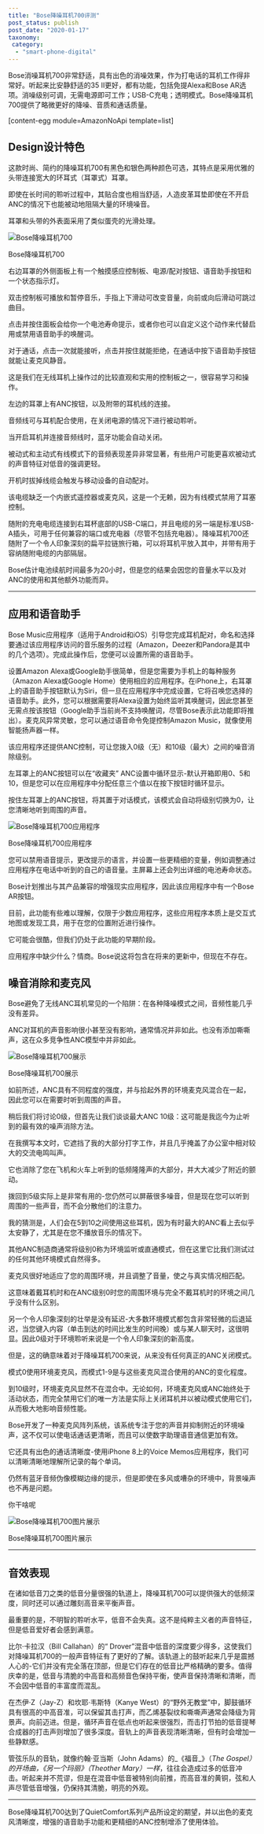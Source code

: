 ```yaml
---
title: "Bose降噪耳机700评测"
post_status: publish
post_date: "2020-01-17"
taxonomy:
 category: 
  - "smart-phone-digital"
---
```


Bose消噪耳机700非常舒适，具有出色的消噪效果，作为打电话的耳机工作得非常好。听起来比安静舒适的35 II更好，都有功能，包括免提Alexa和Bose AR选项。消噪级别可调，无需电源即可工作；USB-C充电；透明模式。Bose降噪耳机700提供了略微更好的降噪、音质和通话质量。

[content-egg module=AmazonNoApi template=list]

## Design设计特色

这款时尚、简约的降噪耳机700有黑色和银色两种颜色可选，其特点是采用优雅的头带连接宽大的环耳式（耳罩式）耳罩。

即使在长时间的聆听过程中，其贴合度也相当舒适，人造皮革耳垫即使在不开启ANC的情况下也能被动地阻隔大量的环境噪音。

耳罩和头带的外表面采用了类似蛋壳的光滑处理。

![Bose降噪耳机700](https://cdn.fendou.la/ossdata/wp-content/uploads/2020/01/bose降噪耳机700.jpg)

Bose降噪耳机700

右边耳罩的外侧面板上有一个触摸感应控制板、电源/配对按钮、语音助手按钮和一个状态指示灯。

双击控制板可播放和暂停音乐，手指上下滑动可改变音量，向前或向后滑动可跳过曲目。

点击并按住面板会给你一个电池寿命提示，或者你也可以自定义这个动作来代替启用或禁用语音助手的唤醒词。

对于通话，点击一次就能接听，点击并按住就能拒绝，在通话中按下语音助手按钮就能让麦克风静音。

这是我们在无线耳机上操作过的比较直观和实用的控制板之一，很容易学习和操作。

左边的耳罩上有ANC按钮，以及附带的耳机线的连接。

音频线可与耳机配合使用，在关闭电源的情况下进行被动聆听。

当开启耳机并连接音频线时，蓝牙功能会自动关闭。

被动式和主动式有线模式下的音频表现差异非常显著，有些用户可能更喜欢被动式的声音特征对低音的强调更轻。

开机时拔掉线缆会触发与移动设备的自动配对。

该电缆缺乏一个内嵌式遥控器或麦克风，这是一个无赖，因为有线模式禁用了耳塞控制。

随附的充电电缆连接到右耳杯底部的USB-C端口，并且电缆的另一端是标准USB-A插头，可用于任何兼容的端口或充电器（尽管不包括充电器）。降噪耳机700还随附了一个令人印象深刻的扁平拉链旅行箱，可以将耳机平放入其中，并带有用于容纳随附电缆的内部隔层。

Bose估计电池续航时间最多为20小时，但是您的结果会因您的音量水平以及对ANC的使用和其他额外功能而异。

* * *

## 应用和语音助手

Bose Music应用程序（适用于Android和iOS）引导您完成耳机配对，命名和选择要通过该应用程序访问的音乐服务的过程（Amazon，Deezer和Pandora是其中的几个选项）。完成此操作后，您便可以设置所需的语音助手。

设置Amazon Alexa或Google助手很简单，但是您需要为手机上的每种服务（Amazon Alexa或Google Home）使用相应的应用程序。在iPhone上，右耳罩上的语音助手按钮默认为Siri，但一旦在应用程序中完成设置，它将召唤您选择的语音助手。此外，您可以根据需要将Alexa设置为始终监听其唤醒词，因此您甚至无需点按该按钮（Google助手当前尚不支持唤醒词，尽管Bose表示此功能即将推出）。麦克风异常灵敏，您可以通过语音命令免提控制Amazon Music，就像使用智能扬声器一样。

该应用程序还提供ANC控制，可让您拨入0级（无）和10级（最大）之间的噪音消除级别。

左耳罩上的ANC按钮可以在“收藏夹” ANC设置中循环显示-默认开箱即用0、5和10，但是您可以在应用程序中分配任意三个值以在按下按钮时循环显示。

按住左耳罩上的ANC按钮，将其置于对话模式，该模式会自动将级别切换为0，让您清晰地听到周围的声音。

![Bose降噪耳机700应用程序](https://cdn.fendou.la/ossdata/wp-content/uploads/2020/01/bose降噪耳机700应用程序.jpg)

Bose降噪耳机700应用程序

您可以禁用语音提示，更改提示的语言，并设置一些更精细的变量，例如调整通过应用程序在电话中听到的自己的语音量。主屏幕上还会列出详细的电池寿命状态。

Bose计划推出与其产品兼容的增强现实应用程序，因此该应用程序中有一个Bose AR按钮。

目前，此功能有些难以理解，仅限于少数应用程序，这些应用程序本质上是交互式地图或发现工具，用于在您的位置附近进行操作。

它可能会很酷，但我们仍处于此功能的早期阶段。

应用程序中缺少什么？情商。Bose说这将包含在将来的更新中，但现在不存在。

## 噪音消除和麦克风

Bose避免了无线ANC耳机常见的一个陷阱：在各种降噪模式之间，音频性能几乎没有差异。

ANC对耳机的声音影响很小甚至没有影响，通常情况并非如此。也没有添加嘶嘶声，这在众多竞争性ANC模型中并非如此。

![Bose降噪耳机700展示](https://cdn.fendou.la/ossdata/wp-content/uploads/2020/01/bose降噪耳机700展示.jpg)

Bose降噪耳机700展示

如前所述，ANC具有不同程度的强度，并与拾起外界的环境麦克风混合在一起，因此您可以在需要时听到周围的声音。

稍后我们将讨论0级，但首先让我们谈谈最大ANC 10级：这可能是我迄今为止听到的最有效的噪声消除方法。

在我撰写本文时，它遮挡了我的大部分打字工作，并且几乎掩盖了办公室中相对较大的交流电鸣叫声。

它也消除了您在飞机和火车上听到的低频隆隆声的大部分，并大大减少了附近的颤动。

拨回到5级实际上是非常有用的-您仍然可以屏蔽很多噪音，但是现在您可以听到周围的一些声音，而不会分散他们的注意力。

我的猜测是，人们会在5到10之间使用这些耳机，因为有时最大的ANC看上去似乎太安静了，尤其是在您不播放音乐的情况下。

其他ANC制造商通常将级别0称为环境监听或直通模式，但在这里它比我们测试过的任何其他环境模式自然得多。

麦克风很好地适应了您的周围环境，并且调整了音量，使之与真实情况相匹配。

这意味着戴耳机时和在ANC级别0时您的周围环境与完全不戴耳机时的环境之间几乎没有什么区别。

另一个令人印象深刻的壮举是没有延迟-大多数环境模式都包含非常轻微的后退延迟，当您键入内容（单击到达的时间比发生的时间晚）或与某人聊天时，这很明显。因此0级对于环境聆听来说是一个令人印象深刻的新高度。

但是，这的确意味着对于降噪耳机700来说，从来没有任何真正的ANC关闭模式。

模式0使用环境麦克风，而模式1-9是与这些麦克风混合使用的ANC的变化程度。

到10级时，环境麦克风显然不在混合中。无论如何，环境麦克风或ANC始终处于活动状态，而完全禁用它们的唯一方法是实际上关闭耳机并以被动模式使用它们，从而极大地影响音频性能。

Bose开发了一种麦克风阵列系统，该系统专注于您的声音并抑制附近的环境噪声，这不仅可以使电话通话更清晰，而且可以使数字助理语音通信更加有效。

它还具有出色的通话清晰度-使用iPhone 8上的Voice Memos应用程序，我们可以清晰清晰地理解所记录的每个单词。

仍然有蓝牙音频伪像模糊边缘的提示，但是即使在多风或嘈杂的环境中，背景噪声也不再是问题。

你干啥呢

![Bose降噪耳机700图片展示](https://cdn.fendou.la/ossdata/wp-content/uploads/2020/01/bose降噪耳机700图片展示.jpg)

Bose降噪耳机700图片展示

* * *

## 音效表现

在诸如低音刀之类的低音分量很强的轨道上，降噪耳机700可以提供强大的低频深度，同时还可以通过雕刻高音来平衡声音。

最重要的是，不明智的聆听水平，低音不会失真。这不是纯粹主义者的声音特征，但是低音爱好者会感到满意。

比尔·卡拉汉（Bill Callahan）的“ Drover”混音中低音的深度要少得多，这使我们对降噪耳机700的一般声音特征有了更好的了解。该轨道上的鼓听起来几乎是震撼人心的-它们并没有完全落在顶部，但是它们存在的低音比严格精确的要多。值得庆幸的是，低音与清脆的中高音和高频音色保持平衡，使声音保持清晰和清晰，而不会因中低音的丰富度而混乱。

在杰伊·Z（Jay-Z）和坎耶·韦斯特（Kanye West）的“野外无教堂”中，脚鼓循环具有很高的中高音准，可以保留其击打声，而乙烯基裂纹和嘶嘶声通常会降级为背景声。向前迈进。但是，循环声音在低点也听起来很强烈，而击打节拍的低音提琴合成器的打击声则增加了很多深度。音轨上的声音表现清晰清晰，但有时会增加一些静默感。

管弦乐队的音轨，就像约翰·亚当斯（John Adams）的_《福音_》（_The Gospel）_的开场曲，《_另一个玛丽_》_（Theother Mary）一样_，往往会造成过多的低音冲击。听起来并不荒谬，但是在混音中低音被特别向前推，而高音准的黄铜，弦和人声尽管低音增强，仍保持其清脆，明亮的外观。

* * *

Bose降噪耳机700达到了QuietComfort系列产品所设定的期望，并以出色的麦克风清晰度，增强的语音助手功能和更精细的ANC控制增添了使用体验。
